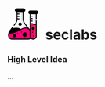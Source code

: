 <h1>
  <img src='https://raw.githubusercontent.com/santakis/seclabs/master/seclabs/dashboard/static/dashboard/img/seclabs-big.png' width="64"/>
  &nbsp;seclabs
</h1>

### High Level Idea

...


